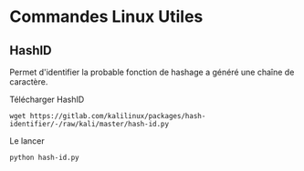 # Commandes Linux Utiles

## HashID

Permet d'identifier la probable fonction de hashage a généré une chaîne de caractère.

Télécharger HashID

`wget https://gitlab.com/kalilinux/packages/hash-identifier/-/raw/kali/master/hash-id.py`

Le lancer

`python hash-id.py`